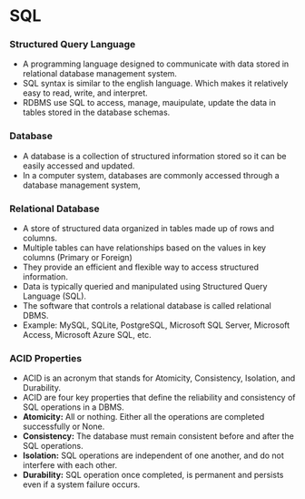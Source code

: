 # **SQL**
### **Structured Query Language**
- A programming language designed to communicate with data stored in relational database management system.
- SQL syntax is similar to the english language. Which makes it relatively easy to read, write, and interpret.
- RDBMS use SQL to access, manage, mauipulate, update the data in tables stored in the database schemas.


### **Database**
- A database is a collection of structured information stored so it can be easily accessed and updated.
- In a computer system, databases are commonly accessed through a database management system,

### **Relational Database** 
- A store of structured data organized in tables made up of rows and columns.
- Multiple tables can have relationships based on the values in key columns (Primary or Foreign)
- They provide an efficient and flexible way to access structured information.
- Data is typically queried and manipulated using Structured Query Language (SQL).
- The software that controls a relational database is called relational DBMS.
- Example: MySQL, SQLite, PostgreSQL, Microsoft SQL Server, Microsoft Access, Microsoft Azure SQL, etc.

### **ACID Properties**
- ACID is an acronym that stands for Atomicity, Consistency, Isolation, and Durability.
- ACID are four key properties that define the reliability and consistency of SQL operations in a DBMS.
- **Atomicity:** All or nothing. Either all the operations are completed successfully or None.
- **Consistency:** The database must remain consistent before and after the SQL operations.
- **Isolation:** SQL operations are independent of one another, and do not interfere with each other.
- **Durability:** SQL operation once completed, is permanent and persists even if a system failure occurs.

